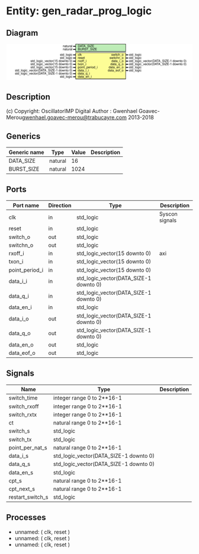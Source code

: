 # Entity: gen_radar_prog_logic

## Diagram

![Diagram](gen_radar_prog_logic.svg "Diagram")
## Description

(c) Copyright: OscillatorIMP Digital
Author : Gwenhael Goavec-Merou<gwenhael.goavec-merou@trabucayre.com>
2013-2018
## Generics

| Generic name | Type    | Value | Description |
| ------------ | ------- | ----- | ----------- |
| DATA_SIZE    | natural | 16    |             |
| BURST_SIZE   | natural | 1024  |             |
## Ports

| Port name      | Direction | Type                                   | Description    |
| -------------- | --------- | -------------------------------------- | -------------- |
| clk            | in        | std_logic                              | Syscon signals |
| reset          | in        | std_logic                              |                |
| switch_o       | out       | std_logic                              |                |
| switchn_o      | out       | std_logic                              |                |
| rxoff_i        | in        | std_logic_vector(15 downto 0)          | axi            |
| txon_i         | in        | std_logic_vector(15 downto 0)          |                |
| point_period_i | in        | std_logic_vector(15 downto 0)          |                |
| data_i_i       | in        | std_logic_vector(DATA_SIZE-1 downto 0) |                |
| data_q_i       | in        | std_logic_vector(DATA_SIZE-1 downto 0) |                |
| data_en_i      | in        | std_logic                              |                |
| data_i_o       | out       | std_logic_vector(DATA_SIZE-1 downto 0) |                |
| data_q_o       | out       | std_logic_vector(DATA_SIZE-1 downto 0) |                |
| data_en_o      | out       | std_logic                              |                |
| data_eof_o     | out       | std_logic                              |                |
## Signals

| Name             | Type                                   | Description |
| ---------------- | -------------------------------------- | ----------- |
| switch_time      | integer range 0 to 2**16-1             |             |
| switch_rxoff     | integer range 0 to 2**16-1             |             |
| switch_rxtx      | integer range 0 to 2**16-1             |             |
| ct               | natural range 0 to 2**16-1             |             |
| switch_s         | std_logic                              |             |
| switch_tx        | std_logic                              |             |
| point_per_nat_s  | natural range 0 to 2**16-1             |             |
| data_i_s         | std_logic_vector(DATA_SIZE-1 downto 0) |             |
|  data_q_s        | std_logic_vector(DATA_SIZE-1 downto 0) |             |
| data_en_s        | std_logic                              |             |
| cpt_s            | natural range 0 to 2**16-1             |             |
|  cpt_next_s      | natural range 0 to 2**16-1             |             |
| restart_switch_s | std_logic                              |             |
## Processes
- unnamed: ( clk, reset )
- unnamed: ( clk, reset )
- unnamed: ( clk, reset )
